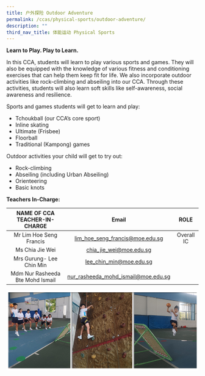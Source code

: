 ```yaml
---
title: 户外探险 Outdoor Adventure
permalink: /ccas/physical-sports/outdoor-adventure/
description: ""
third_nav_title: 体能运动 Physical Sports
---
```

**Learn to Play. Play to Learn.**

In this CCA, students will learn to play various sports and games. They will also be equipped with the knowledge of various fitness and conditioning exercises that can help them keep fit for life. We also incorporate outdoor activities like rock-climbing and abseiling into our CCA. Through these activities, students will also learn soft skills like self-awareness, social awareness and resilience.

Sports and games students will get to learn and play: 
* Tchoukball (our CCA’s core sport) 
* Inline skating 
* Ultimate (Frisbee) 
* Floorball 
* Traditional (Kampong) games 

Outdoor activities your child will get to try out:
* Rock-climbing
* Abseiling (including Urban Abseiling)
* Orienteering
* Basic knots

**Teachers In-Charge:**

| NAME OF CCA<br>TEACHER-IN-CHARGE |                Email                |    ROLE    |
|:--------------------------------:|:-----------------------------------:|:----------:|
|      Mr Lim Hoe Seng Francis     |   lim_hoe_seng_francis@moe.edu.sg   | Overall IC |
|          Ms Chia Jie Wei         |       chia_jie_wei@moe.edu.sg       |            |
|     Mrs Gurung- Lee Chin Min     |       lee_chin_min@moe.edu.sg       |            |
| Mdm Nur Rasheeda Bte Mohd Ismail | nur_rasheeda_mohd_ismail@moe.edu.sg |            |

![](/images/CCAs_outdoor_2021.jpg)